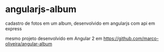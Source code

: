 # angularjs-album
cadastro de fotos em um album, desenvolvido em angularjs com api em express

mesmo projeto desenvolvido em Angular 2 em https://github.com/marco-oliveira/angular-album
